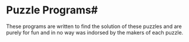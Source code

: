 # Puzzle Programs#

These programs are written to find the solution of these puzzles and are purely for fun and in no way was indorsed by the makers of each puzzle.